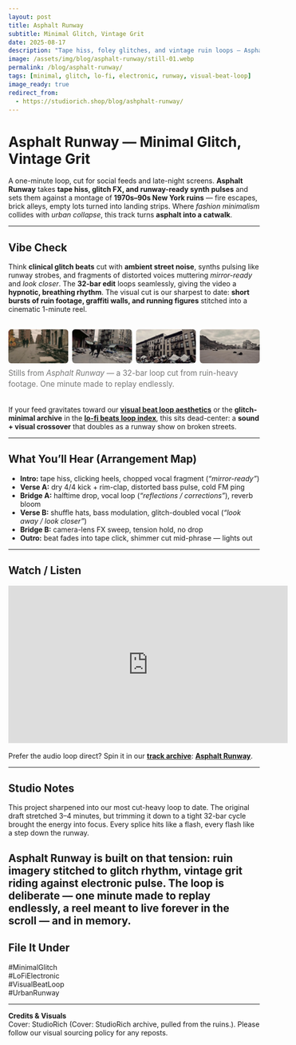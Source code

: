 ```yaml
---
layout: post
title: Asphalt Runway
subtitle: Minimal Glitch, Vintage Grit
date: 2025-08-17
description: "Tape hiss, foley glitches, and vintage ruin loops — Asphalt Runway is fashion show minimalism re-imagined as New York grit."
image: /assets/img/blog/asphalt-runway/still-01.webp
permalink: /blog/asphalt-runway/
tags: [minimal, glitch, lo-fi, electronic, runway, visual-beat-loop]
image_ready: true
redirect_from:
  - https://studiorich.shop/blog/ashphalt-runway/
---
```


# Asphalt Runway — Minimal Glitch, Vintage Grit

A one-minute loop, cut for social feeds and late-night screens. **Asphalt Runway** takes **tape hiss, glitch FX, and runway-ready synth pulses** and sets them against a montage of **1970s–90s New York ruins** — fire escapes, brick alleys, empty lots turned into landing strips. Where _fashion minimalism_ collides with _urban collapse_, this track turns **asphalt into a catwalk**.

---

## Vibe Check

Think **clinical glitch beats** cut with **ambient street noise**, synths pulsing like runway strobes, and fragments of distorted voices muttering _mirror-ready_ and _look closer_. The **32-bar edit** loops seamlessly, giving the video a **hypnotic, breathing rhythm**. The visual cut is our sharpest to date: **short bursts of ruin footage, graffiti walls, and running figures** stitched into a cinematic 1-minute reel.

<!-- Storyboard / Thumbnails -->
<figure class="ar-thumbgrid">
  <div class="ar-grid">
    <img src="/assets/img/blog/asphalt-runway/still-01.webp" alt="Three figures walking down a ruined NYC street" loading="lazy">
    <img src="/assets/img/blog/asphalt-runway/still-02.webp" alt="Rubble lot with fire escapes and drifting paper" loading="lazy">
    <img src="/assets/img/blog/asphalt-runway/still-03.webp" alt="Running figure between brick alleys" loading="lazy">
    <img src="/assets/img/blog/asphalt-runway/still-04.webp" alt="Night grid lights over cracked asphalt" loading="lazy">
  </div>
  <figcaption>
    Stills from <em>Asphalt Runway</em> — a 32-bar loop cut from ruin-heavy footage. One minute made to replay endlessly.
  </figcaption>
</figure>

If your feed gravitates toward our **[visual beat loop aesthetics](/tags/visual-beat-loop/)** or the **glitch-minimal archive** in the **[lo-fi beats loop index](/tracks/)**, this sits dead-center: a **sound + visual crossover** that doubles as a runway show on broken streets.

---

## What You’ll Hear (Arrangement Map)

- **Intro:** tape hiss, clicking heels, chopped vocal fragment (_“mirror-ready”_)
- **Verse A:** dry 4/4 kick + rim-clap, distorted bass pulse, cold FM ping
- **Bridge A:** halftime drop, vocal loop (_“reflections / corrections”_), reverb bloom
- **Verse B:** shuffle hats, bass modulation, glitch-doubled vocal (_“look away / look closer”_)
- **Bridge B:** camera-lens FX sweep, tension hold, no drop
- **Outro:** beat fades into tape click, shimmer cut mid-phrase — lights out

---

## Watch / Listen

<iframe width="560" height="315" 
  src="https://www.youtube.com/embed/10v7T27w-Wk" 
  title="YouTube video player" 
  frameborder="0" 
  allow="accelerometer; autoplay; clipboard-write; encrypted-media; gyroscope; picture-in-picture; web-share" 
  allowfullscreen>
</iframe>

Prefer the audio loop direct? Spin it in our **[track archive](/tracks/asphalt-runway/)**: **[Asphalt Runway](/tracks/asphalt-runway/)**.

---

## Studio Notes

This project sharpened into our most cut-heavy loop to date. The original draft stretched 3–4 minutes, but trimming it down to a tight 32-bar cycle brought the energy into focus. Every splice hits like a flash, every flash like a step down the runway.

## Asphalt Runway is built on that tension: ruin imagery stitched to glitch rhythm, vintage grit riding against electronic pulse. The loop is deliberate — one minute made to replay endlessly, a reel meant to live forever in the scroll — and in memory.

## File It Under

#MinimalGlitch  
#LoFiElectronic  
#VisualBeatLoop  
#UrbanRunway

---

**Credits & Visuals**  
Cover: StudioRich (Cover: StudioRich archive, pulled from the ruins.). Please follow our visual sourcing policy for any reposts.

<style>
  .ar-thumbgrid { margin: 2rem 0; }
  .ar-thumbgrid .ar-grid {
    display: grid;
    grid-template-columns: repeat(4, 1fr);
    gap: 8px;
  }
  .ar-thumbgrid img {
    width: 100%;
    height: auto;
    display: block;
    object-fit: cover;
    border-radius: 6px;
  }
  .ar-thumbgrid figcaption {
    margin-top: 0.6rem;
    font-size: 0.95rem;
    line-height: 1.4;
    color: #777;
  }
  @media (max-width: 780px) {
    .ar-thumbgrid .ar-grid { grid-template-columns: repeat(2, 1fr); }
  }
</style>
